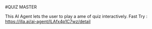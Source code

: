 #QUIZ MASTER

This AI Agent lets the user to play a ame of quiz interactively.
Fast Try : https://illa.ai/ai-agent/ILAfx4p1C7wz/detail